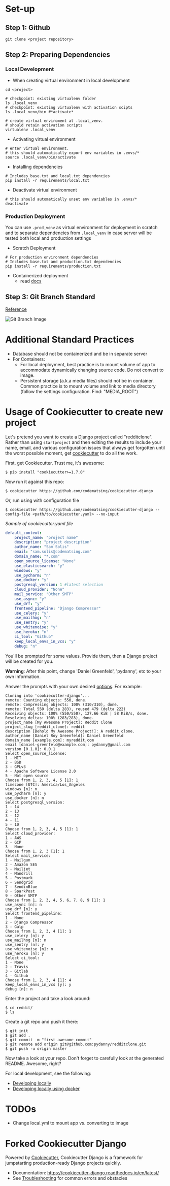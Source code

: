 # Set-up

## Step 1: Github
```shell
git clone <project repository>
```

## Step 2: Preparing Dependencies

### Local Development

* When creating virtual environment in local development

```shell
cd <project>

# checkpoint: existing virtualenv folder
ls .local_venv
# checkpoint: existing virtualenv with activation scipts
ls .local_venv/bin #*activate*

# create virtual enviroment at .local_venv. 
# should retain activation scripts
virtualenv .local_venv
```

* Activating virtual environment

```shell
# enter virtual environment. 
# this should automatically export env variables in .envs/*
source .local_venv/bin/activate
```

* Installing dependencies

```shell
# Includes base.txt and local.txt dependencies
pip install -r requirements/local.txt
```

* Deactivate virtual environment

```shell
# this should automatically unset env variables in .envs/*
deactivate
```

### Production Deployment

You can use `.prod_venv` as virtual environment for deployment in scratch and to separate dependencies from `.local_venv` in case server will be tested both local and production settings

* Scratch Deployment

```shell
# For production environment dependencies
# Includes base.txt and production.txt dependencies
pip install -r requirements/production.txt
```

* Containerized deployment
    * read [docs](https://cookiecutter-django.readthedocs.io/en/latest/deployment-with-docker.html)

## Step 3: Git Branch Standard

[Reference](https://towardsdatascience.com/how-to-structure-your-git-branching-strategy-by-a-data-engineer-45ff96857bb)

![Git Branch Image](https://miro.medium.com/max/786/1*q_w5pcaH7WT1larRd631jQ.webp)


# Additional Standard Practices

* Database should not be containerized and be in separate server
* For Containers:
    * For local deployment, best practice is to mount volume of app to accommodate dynamically changing source code. Do not convert to image.
    * Persistent storage (a.k.a media files) should not be in container. Common practice is to mount volume and link to media directory (follow the settings configuration. Find: "MEDIA_ROOT")

# Usage of Cookiecutter to create new project

Let's pretend you want to create a Django project called "redditclone". Rather than using `startproject`
and then editing the results to include your name, email, and various configuration issues that always get forgotten until the worst possible moment, get [cookiecutter](https://github.com/cookiecutter/cookiecutter) to do all the work.

First, get Cookiecutter. Trust me, it's awesome:

    $ pip install "cookiecutter>=1.7.0"

Now run it against this repo:

    $ cookiecutter https://github.com/codematsing/cookiecutter-django

Or, run using with configuration file

    $ cookiecutter https://github.com/codematsing/cookiecutter-django --config-file <path/to/cookiecutter.yaml> --no-input

*Sample of cookiecutter.yaml file*

```yaml
default_context:
    project_name: "project name"
    description: "project description"
    author_name: "Sam Solis"
    email: "sam.solis@codematsing.com"
    domain_name: "*.com"
    open_source_license: "None"
    use_elasticsearch: "y"
    windows: "y"
    use_pycharm: "n"
    use_docker: "y"
    postgresql_version: 1 #latest selection
    cloud_provider: "None"
    mail_service: "Other SMTP"
    use_async: "y"
    use_drf: "y"
    frontend_pipeline: "Django Compressor"
    use_celery: "y"
    use_mailhog: "n"
    use_sentry: "y"
    use_whitenoise: "y"
    use_heroku: "n"
    ci_tool: "Github"
    keep_local_envs_in_vcs: "y"
    debug: "n"
```

You'll be prompted for some values. Provide them, then a Django project will be created for you.

**Warning**: After this point, change 'Daniel Greenfeld', 'pydanny', etc to your own information.

Answer the prompts with your own desired [options](http://cookiecutter-django.readthedocs.io/en/latest/project-generation-options.html). For example:

    Cloning into 'cookiecutter-django'...
    remote: Counting objects: 550, done.
    remote: Compressing objects: 100% (310/310), done.
    remote: Total 550 (delta 283), reused 479 (delta 222)
    Receiving objects: 100% (550/550), 127.66 KiB | 58 KiB/s, done.
    Resolving deltas: 100% (283/283), done.
    project_name [My Awesome Project]: Reddit Clone
    project_slug [reddit_clone]: reddit
    description [Behold My Awesome Project!]: A reddit clone.
    author_name [Daniel Roy Greenfeld]: Daniel Greenfeld
    domain_name [example.com]: myreddit.com
    email [daniel-greenfeld@example.com]: pydanny@gmail.com
    version [0.1.0]: 0.0.1
    Select open_source_license:
    1 - MIT
    2 - BSD
    3 - GPLv3
    4 - Apache Software License 2.0
    5 - Not open source
    Choose from 1, 2, 3, 4, 5 [1]: 1
    timezone [UTC]: America/Los_Angeles
    windows [n]: n
    use_pycharm [n]: y
    use_docker [n]: n
    Select postgresql_version:
    1 - 14
    2 - 13
    3 - 12
    4 - 11
    5 - 10
    Choose from 1, 2, 3, 4, 5 [1]: 1
    Select cloud_provider:
    1 - AWS
    2 - GCP
    3 - None
    Choose from 1, 2, 3 [1]: 1
    Select mail_service:
    1 - Mailgun
    2 - Amazon SES
    3 - Mailjet
    4 - Mandrill
    5 - Postmark
    6 - Sendgrid
    7 - SendinBlue
    8 - SparkPost
    9 - Other SMTP
    Choose from 1, 2, 3, 4, 5, 6, 7, 8, 9 [1]: 1
    use_async [n]: n
    use_drf [n]: y
    Select frontend_pipeline:
    1 - None
    2 - Django Compressor
    3 - Gulp
    Choose from 1, 2, 3, 4 [1]: 1
    use_celery [n]: y
    use_mailhog [n]: n
    use_sentry [n]: y
    use_whitenoise [n]: n
    use_heroku [n]: y
    Select ci_tool:
    1 - None
    2 - Travis
    3 - Gitlab
    4 - Github
    Choose from 1, 2, 3, 4 [1]: 4
    keep_local_envs_in_vcs [y]: y
    debug [n]: n

Enter the project and take a look around:

    $ cd reddit/
    $ ls

Create a git repo and push it there:

    $ git init
    $ git add .
    $ git commit -m "first awesome commit"
    $ git remote add origin git@github.com:pydanny/redditclone.git
    $ git push -u origin master

Now take a look at your repo. Don't forget to carefully look at the generated README. Awesome, right?

For local development, see the following:

-   [Developing locally](http://cookiecutter-django.readthedocs.io/en/latest/developing-locally.html)
-   [Developing locally using docker](http://cookiecutter-django.readthedocs.io/en/latest/developing-locally-docker.html)

# TODOs

* Change local.yml to mount app vs. converting to image

# Forked Cookiecutter Django

Powered by [Cookiecutter](https://github.com/cookiecutter/cookiecutter), Cookiecutter Django is a framework for jumpstarting
production-ready Django projects quickly.

-   Documentation: <https://cookiecutter-django.readthedocs.io/en/latest/>
-   See [Troubleshooting](https://cookiecutter-django.readthedocs.io/en/latest/troubleshooting.html) for common errors and obstacles